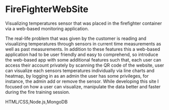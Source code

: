 # FireFighterWebSite
Visualizing temperatures sensor that was placed in the firefighter container via a web-based monitoring application.

The real-life problem that was given by the customer is reading and visualizing temperatures through sensors in current
time measurements as well as past measurements. In addition to these features this a web-based application had to be 
user friendly and easy to comprehend, so introduce the web-based app with some additional features such that, each user 
can access their account privately by scanning the QR code of the website, user can visualize each sensors temperatures 
individually via line charts and heatmap, by logging in as an admin the user has some privileges, for instance, the admin
add or remove the sensor. While developing this site I focused on how a user can visualize, manipulate the data better and 
faster during the fire training session.

HTML/CSS,Node.js,MongoDB
